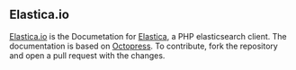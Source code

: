## Elastica.io

[Elastica.io](http://elastica.io) is the Documetation for [Elastica](https://github.com/ruflin/Elastica), a PHP elasticsearch client. 
The documentation is based on [Octopress](http://octopress.org/). 
To contribute, fork the repository and open a pull request with the changes.
